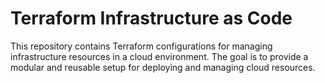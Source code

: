 # Terraform Infrastructure as Code

This repository contains Terraform configurations for managing infrastructure resources in a cloud environment. The goal is to provide a modular and reusable setup for deploying and managing cloud resources.
